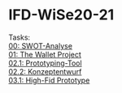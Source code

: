 # IFD-WiSe20-21
Tasks:
<br>
<a href="https://elenafaller.github.io/IFD-WiSe20-21/Task00/task0.html" target="_blank"> 00: SWOT-Analyse </a>
<br>
<a href="https://elenafaller.github.io/IFD-WiSe20-21/Task01/01TheWalletProject.pdf" target="_blank"> 01: The Wallet Project </a>
<br>
<a href="https://elenafaller.github.io/IFD-WiSe20-21/Task02/task02.html" target="_blank"> 02.1: Prototyping-Tool </a>
<br>
<a href="https://elenafaller.github.io/IFD-WiSe20-21/Task02/Konzeptentwurf-2.2.pdf" target="_blank"> 02.2: Konzeptentwurf </a>
<br>
<a href="https://xd.adobe.com/view/514be808-b216-47d1-b0e1-902bb7ad219f-0418/?fullscreen&hints=off" target="_blank"> 03.1: High-Fid Prototype </a>

